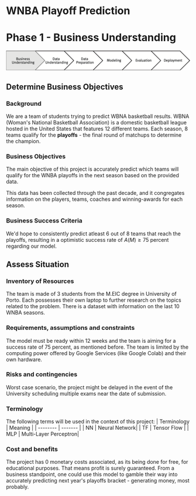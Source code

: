 # WNBA Playoff Prediction



# Phase 1 - Business Understanding

![](./imgs/phase1.png)

## Determine Business Objectives

### Background

We are a team of students trying to predict WBNA basketball results. WBNA (Woman's National Basketball Association) is a domestic basketball league hosted in the United States that features 12 different teams. Each season, 8 teams qualify for the **playoffs** - the final round of matchups to determine the champion.

### Business Objectives

The main objective of this project is accurately predict which teams will qualify for the WNBA playoffs in the next season based on the provided data.

This data has been collected through the past decade, and it congregates information on the players, teams, coaches and winning-awards for each season.

### Business Success Criteria

We'd hope to consistently predict atleast 6 out of 8 teams that reach the playoffs, resulting in a optimistic success rate of $A(M) \ge 75$ percent regarding our model.

## Assess Situation

### Inventory of Resources
The team is made of 3 students from the M.EIC degree in University of Porto. Each possesses their own laptop to further research on the topics related to the problem. There is a dataset with information on the last 10 WNBA seasons.

### Requirements, assumptions and constraints

The model must be ready within 12 weeks and the team is aiming for a success rate of 75 percent, as mentioned before. The team is limited by the computing power offered by Google Services (like Google Colab) and their own hardware.

### Risks and contingencies

Worst case scenario, the project might be delayed in the event of the University scheduling multiple exams near the date of submission.

### Terminology
The following terms will be used in the context of this project:
| Terminology | Meaning |
| -------- | ------- |
| NN | Neural Network|
| TF | Tensor Flow |
| MLP | Multi-Layer Perceptron|

### Cost and benefits
The project has 0 monetary costs associated, as its being done for free, for educational purposes. That means profit is surely guaranteed. From a business standpoint, one could use this model to gamble their way into accurately predicting next year's playoffs bracket - generating money, most probably.